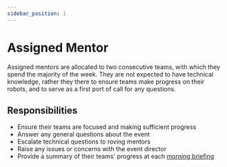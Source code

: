```yaml
---
sidebar_position: 1
---
```


# Assigned Mentor

Assigned mentors are allocated to two consecutive teams, with which they spend
the majority of the week. They are not expected to have technical knowledge,
rather they there to ensure teams make progress on their robots, and to serve
as a first port of call for any questions.

## Responsibilities

-   Ensure their teams are focused and making sufficient progress
-   Answer any general questions about the event
-   Escalate technical questions to roving mentors
-   Raise any issues or concerns with the event director
-   Provide a summary of their teams' progress at each [morning briefing](../morning-briefings)

